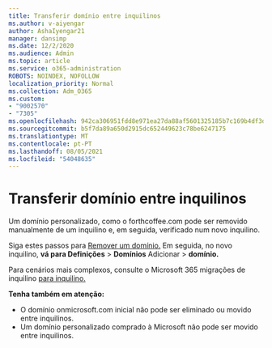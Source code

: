 ```yaml
---
title: Transferir domínio entre inquilinos
ms.author: v-aiyengar
author: AshaIyengar21
manager: dansimp
ms.date: 12/2/2020
ms.audience: Admin
ms.topic: article
ms.service: o365-administration
ROBOTS: NOINDEX, NOFOLLOW
localization_priority: Normal
ms.collection: Adm_O365
ms.custom:
- "9002570"
- "7305"
ms.openlocfilehash: 942ca306951fdd8e971ea27da88af5601325185b7c169b4df3dfd9e43e1650c5
ms.sourcegitcommit: b5f7da89a650d2915dc652449623c78be6247175
ms.translationtype: MT
ms.contentlocale: pt-PT
ms.lasthandoff: 08/05/2021
ms.locfileid: "54048635"
---
```

# <a name="transfer-domain-between-tenants"></a>Transferir domínio entre inquilinos

Um domínio personalizado, como o forthcoffee.com pode ser removido manualmente de um inquilino e, em seguida, verificado num novo inquilino.

Siga estes passos para [Remover um domínio.](https://docs.microsoft.com/microsoft-365/admin/get-help-with-domains/remove-a-domain) Em seguida, no novo inquilino, **vá para Definições**  >  **Domínios** Adicionar  >  **domínio.**

Para cenários mais complexos, consulte o Microsoft 365 migrações de inquilino [para inquilino.](https://docs.microsoft.com/microsoft-365/enterprise/microsoft-365-tenant-to-tenant-migrations)

**Tenha também em atenção:**
- O domínio onmicrosoft.com inicial não pode ser eliminado ou movido entre inquilinos.
- Um domínio personalizado comprado à Microsoft não pode ser movido entre inquilinos.